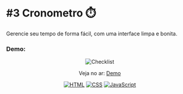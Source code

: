 #  #3 Cronometro  ⏱️
<p>Gerencie seu tempo de forma fácil, com uma interface limpa e bonita.</p>

### Demo:

<p align="center">
  <img src="assets/demo/demo.svg" alt="Checklist" />
</p>

<p align="center">
 Veja no ar: <a href="https://seucronometro.netlify.app/">Demo</a>
</p>

<p align="center">
  <a href="#"><img src="https://img.shields.io/badge/HTML5-E34F26?style=for-the-badge&logo=html5&logoColor=white" alt="HTML"></a>
  <a href="#"><img src="https://img.shields.io/badge/CSS3-1572B6?style=for-the-badge&logo=css3&logoColor=white" alt="CSS"></a>
  <a href="#"><img src="https://img.shields.io/badge/JavaScript-F7DF1E?style=for-the-badge&logo=javascript&logoColor=black" alt="JavaScript"></a>
</p>
